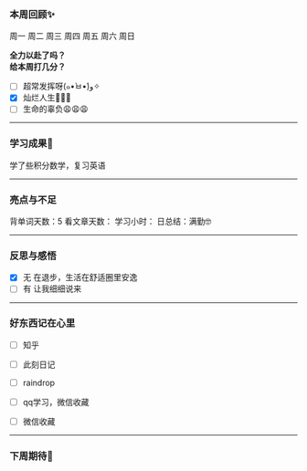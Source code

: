 ### 本周回顾✨
周一
周二
周三
周四
周五
周六
周日

**全力以赴了吗？**  
**给本周打几分？**

- [ ] 超常发挥呀(๑•̀ㅂ•́)و✧
- [x] 灿烂人生🌊🌊🌊
- [ ] 生命的辜负😩😩😩
---

### 学习成果🎊
学了些积分数学，复习英语


---
### 亮点与不足
背单词天数：5
看文章天数：
学习小时：
日总结：满勤🤓



---
### 反思与感悟
- [x] 无
在退步，生活在舒适圈里安逸
- [ ] 有
让我细细说来

---
### 好东西记在心里
- [ ] 知乎
- [ ] 此刻日记
- [ ] raindrop
- [ ] qq学习，微信收藏
- [ ] 微信收藏




---

### 下周期待🦊

